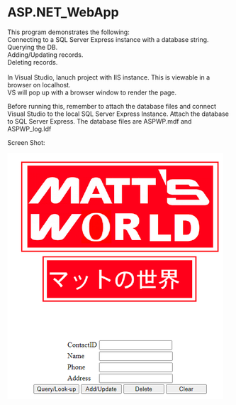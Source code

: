 # ASP.NET_WebApp

This program demonstrates the following:
</br>
Connecting to a SQL Server Express instance with a database string.
</br>
Querying the DB.
</br>
Adding/Updating records.
</br>
Deleting records.
</br>
</br>
In Visual Studio, lanuch project with IIS instance. This is viewable in a browser on localhost.
</br>
VS will pop up with a browser window to render the page.
</br>

Before running this, remember to attach the database files and connect Visual Studio to the local
SQL Server Express Instance. 
Attach the database to SQL Server Express. The database files are ASPWP.mdf and ASPWP_log.ldf
</br>

Screen Shot:

![Screen Shot](https://github.com/Mattnosekai/ASP.NET_WebApp/blob/master/WebApp_Screenshot2.png)



